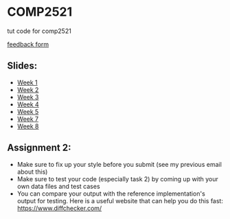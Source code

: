 # COMP2521
tut code for comp2521

[feedback form](https://forms.gle/mq7a2DHMfh5t9rb89)

## Slides:
- [Week 1](https://www.canva.com/design/DAGQmmMttXk/EytmQExuKVMSYZjhzTbWwA/edit?utm_content=DAGQmmMttXk&utm_campaign=designshare&utm_medium=link2&utm_source=sharebutton)
- [Week 2](https://www.canva.com/design/DAGQn54NuHo/fgoaqCwAEw0uIbylIcCsyg/edit?utm_content=DAGQn54NuHo&utm_campaign=designshare&utm_medium=link2&utm_source=sharebutton)
- [Week 3](https://www.canva.com/design/DAGQoLaTt_8/vH9SenL5oVXePbYR6VS-Zw/edit?utm_content=DAGQoLaTt_8&utm_campaign=designshare&utm_medium=link2&utm_source=sharebutton)
- [Week 4](https://www.canva.com/design/DAGSavKB9xE/Itqe30-q6u-KoEZC7euozQ/edit?utm_content=DAGSavKB9xE&utm_campaign=designshare&utm_medium=link2&utm_source=sharebutton)
- [Week 5](https://www.canva.com/design/DAGSl0S3uGc/Q4QgzSSX0VgEESQpAeBvhA/edit?utm_content=DAGSl0S3uGc&utm_campaign=designshare&utm_medium=link2&utm_source=sharebutton)
- [Week 7](https://www.canva.com/design/DAGUb2JtSfI/9Z_-eSuyZRBZ3bDPFeQZ5A/edit?utm_content=DAGUb2JtSfI&utm_campaign=designshare&utm_medium=link2&utm_source=sharebutton)
- [Week 8](https://www.canva.com/design/DAGVM8iHuYw/ztEvB-Nc7f2I8y-fy6BvPg/edit?utm_content=DAGVM8iHuYw&utm_campaign=designshare&utm_medium=link2&utm_source=sharebutton)

## Assignment 2:
- Make sure to fix up your style before you submit (see my previous email about this)
- Make sure to test your code (especially task 2) by coming up with your own data files and test cases
- You can compare your output with the reference implementation's output for testing. Here is a useful website that can help you do this fast: https://www.diffchecker.com/
